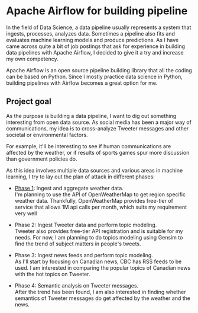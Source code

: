 # Apache Airflow for building pipeline
In the field of Data Science, a data pipeline usually represents a system that ingests, processes, analyzes data.  Sometimes a pipeline also fits and evaluates machine learning models and produce predictions.  As I have came across quite a bit of job postings that ask for experience in building data pipelines with Apache Airflow, I decided to give it a try and increase my own competency.  

Apache Airflow is an open source pipeline building library that all the coding can be based on Python.  Since I mostly practice data science in Python, building pipelines with Airflow becomes a great option for me.

## Project goal
As the purpose is building a data pipeline, I want to dig out something interesting from open data source.  As social media has been a major way of communications, my idea is to cross-analyze Tweeter messages and other societal or environmental factors.

For example, it'll be interesting to see if human communications are affected by the weather, or if results of sports games spur more discussion than government policies do.

As this idea involves multiple data sources and various areas in machine learning, I try to lay out the plan of attack in different phases:  
- [Phase 1](Airflow_pipeline.ipynb): Ingest and aggregate weather data.  
    I'm planning to use the API of OpenWeatherMap to get region specific weather data.  Thankfully, OpenWeatherMap provides free-tier of service that allows 1M api calls per month, which suits my requirement very well
    
- Phase 2: Ingest Tweeter data and perform topic modeling.  
    Tweeter also provides free-tier API registration and is suitable for my needs.  For now, I am planning to do topics modeling using Gensim to find the trend of subject matters in people's tweets.  
    
- Phase 3: Ingest news feeds and perform topic modeling.  
    As I'll start by focusing on Canadian news, CBC has RSS feeds to be used.  I am interested in comparing the popular topics of Canadian news with the hot topics on Tweeter.

- Phase 4: Semantic analysis on Tweeter messages.  
    After the trend has been found, I am also interested in finding whether semantics of Tweeter messages do get affected by the weather and the news.